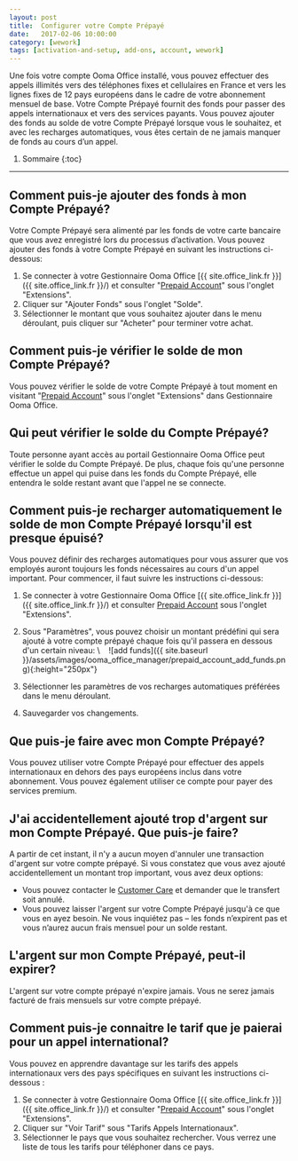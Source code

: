 ```yaml
---
layout: post
title:  Configurer votre Compte Prépayé
date:   2017-02-06 10:00:00
category: [wework]
tags: [activation-and-setup, add-ons, account, wework]
---
```


Une fois votre compte Ooma Office installé, vous pouvez effectuer des appels illimités vers des téléphones fixes et cellulaires en France et vers les lignes fixes de 12 pays européens dans le cadre de votre abonnement mensuel de base. Votre Compte Prépayé fournit des fonds pour passer des appels internationaux et vers des services payants. Vous pouvez ajouter des fonds au solde de votre Compte Prépayé lorsque vous le souhaitez, et avec les recharges automatiques, vous êtes certain de ne jamais manquer de fonds au cours d’un appel.

1. Sommaire
{:toc}
* * *

## Comment puis-je ajouter des fonds à mon Compte Prépayé?

Votre Compte Prépayé sera alimenté par les fonds de votre carte bancaire que vous avez enregistré lors du processus d’activation. Vous pouvez ajouter des fonds à votre Compte Prépayé en suivant les instructions ci-dessous:

1. Se connecter à votre Gestionnaire Ooma Office [{{ site.office_link.fr }}]({{ site.office_link.fr }}/) et consulter "[Prepaid Account](https://office.ooma.com/#prepaid_account)" sous l'onglet "Extensions".
2. Cliquer sur "Ajouter Fonds" sous l'onglet "Solde".
3. Sélectionner le montant que vous souhaitez ajouter dans le menu déroulant, puis cliquer sur "Acheter" pour terminer votre achat.

## Comment puis-je vérifier le solde de mon Compte Prépayé?

Vous pouvez vérifier le solde de votre Compte Prépayé à tout moment en visitant "[Prepaid Account](https://office.ooma.com/#prepaid_account)" sous l'onglet "Extensions" dans Gestionnaire Ooma Office.

## Qui peut vérifier le solde du Compte Prépayé?

Toute personne ayant accès au portail Gestionnaire Ooma Office peut vérifier le solde du Compte Prépayé. De plus, chaque fois qu'une personne effectue un appel qui puise dans les fonds du Compte Prépayé, elle entendra le solde restant avant que l'appel ne se connecte.

## Comment puis-je recharger automatiquement le solde de mon Compte Prépayé lorsqu'il est presque épuisé?

Vous pouvez définir des recharges automatiques pour vous assurer que vos employés auront toujours les fonds nécessaires au cours d'un appel important. Pour commencer, il faut suivre les instructions ci-dessous:

1. Se connecter à votre Gestionnaire Ooma Office [{{ site.office_link.fr }}]({{ site.office_link.fr }}/) et consulter [Prepaid Account](https://office.ooma.com/#prepaid_account)  sous l'onglet "Extensions".
2. Sous "Paramètres", vous pouvez choisir un montant prédéfini qui sera ajouté à votre compte prépayé chaque fois qu'il passera en dessous d'un certain niveau: \\
   ![add funds]({{ site.baseurl }}/assets/images/ooma_office_manager/prepaid_account_add_funds.png){:height="250px"}

3. Sélectionner les paramètres de vos recharges automatiques préférées dans le menu déroulant.
4. Sauvegarder vos changements.

## Que puis-je faire avec mon Compte Prépayé?

Vous pouvez utiliser votre Compte Prépayé pour effectuer des appels internationaux en dehors des pays européens inclus dans votre abonnement. Vous pouvez également utiliser ce compte pour payer des services premium.

## J'ai accidentellement ajouté trop d'argent sur mon Compte Prépayé. Que puis-je faire?

A partir de cet instant, il n'y a aucun moyen d'annuler une transaction d'argent sur votre compte prépayé. Si vous constatez que vous avez ajouté accidentellement un montant trop important, vous avez deux options:

* Vous pouvez contacter le [Customer Care](/fr/fr/contact-us) et demander que le transfert soit annulé.
* Vous pouvez laisser l'argent sur votre Compte Prépayé jusqu'à ce que vous en ayez besoin. Ne vous inquiétez pas – les fonds n’expirent pas et vous n’aurez aucun frais mensuel pour un solde restant.

## L'argent sur mon Compte Prépayé, peut-il expirer?

L'argent sur votre compte prépayé n'expire jamais. Vous ne serez jamais facturé de frais mensuels sur votre compte prépayé.

## Comment puis-je connaitre le tarif que je paierai pour un appel international?

Vous pouvez en apprendre davantage sur les tarifs des appels internationaux vers des pays spécifiques en suivant les instructions ci-dessous :

1. Se connecter à votre Gestionnaire Ooma Office [{{ site.office_link.fr }}]({{ site.office_link.fr }}/) et consulter "[Prepaid Account](https://office.ooma.com/#prepaid_account)" sous l'onglet "Extensions".
2. Cliquer sur "Voir Tarif" sous "Tarifs Appels Internationaux".
3. Sélectionner le pays que vous souhaitez rechercher. Vous verrez une liste de tous les tarifs pour téléphoner dans ce pays.